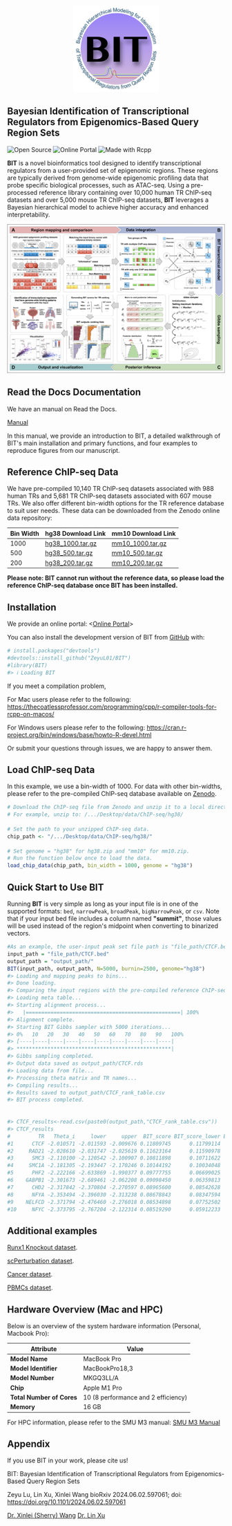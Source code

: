 <!-- README.md is generated from README.Rmd. Please edit that file -->

<!-- badges: start -->

<!-- badges: end -->

<p align="center" width="100%">

<img src="/docs/images/Logo.png" alt="Description" width="200"/>

</p>

## Bayesian Identification of Transcriptional Regulators from Epigenomics-Based Query Region Sets

![Open
Source](https://img.shields.io/badge/Open%20Source-Yes-brightgreen.svg)
![Online
Portal](https://img.shields.io/badge/Online%20Portal-Yes-brightgreen.svg)
![Made with
Rcpp](https://img.shields.io/badge/Made%20with-Rcpp-1f425f.svg)

**BIT** is a novel bioinformatics tool designed to identify
transcriptional regulators from a user-provided set of epigenomic
regions. These regions are typically derived from genome-wide epigenomic
profiling data that probe specific biological processes, such as
ATAC-seq. Using a pre-processed reference library containing over 10,000
human TR ChIP-seq datasets and over 5,000 mouse TR ChIP-seq datasets,
**BIT** leverages a Bayesian hierarchical model to achieve higher
accuracy and enhanced interpretability.

![BIT](inst/Figure_1.png)

## Read the Docs Documentation

We have an manual on Read the Docs.

[Manual](https://bitbayesian-identification-of-transcriptional-regulators.readthedocs.io/en/latest/)

In this manual, we provide an introduction to BIT, a detailed
walkthrough of BIT's main installation and primary functions, and four
examples to reproduce figures from our manuscript.

## Reference ChIP-seq Data

We have pre-compiled 10,140 TR ChIP-seq datasets associated with 988
human TRs and 5,681 TR ChIP-seq datasets associated with 607 mouse TRs.
We also offer different bin-width options for the TR reference database
to suit user needs. These data can be downloaded from the Zenodo online
data repository:

| Bin Width | hg38 Download Link                                                                                   | mm10 Download Link                                                                                   |
|-----------|------------------------------------------------------------------------------------------------------|------------------------------------------------------------------------------------------------------|
| 1000      | [hg38_1000.tar.gz](https://zenodo.org/records/14231098/files/hg38_1000.tar.gz?download=1)              | [mm10_1000.tar.gz](https://zenodo.org/records/14231098/files/mm10_1000.tar.gz?download=1)              |
| 500       | [hg38_500.tar.gz](https://zenodo.org/records/14231098/files/hg38_500.tar.gz?download=1)                 | [mm10_500.tar.gz](https://zenodo.org/records/14231098/files/mm10_500.tar.gz?download=1)                 |
| 200       | [hg38_200.tar.gz](https://zenodo.org/records/14231098/files/hg38_200.tar.gz?download=1)                 | [mm10_200.tar.gz](https://zenodo.org/records/14231098/files/mm10_200.tar.gz?download=1)                 |


**Please note: BIT cannot run without the reference data, so please load the reference ChIP-seq database once BIT has been installed.**


## Installation

We provide an online portal: \<[Online
Portal](http://43.135.174.109:8080/)\>

You can also install the development version of BIT from
[GitHub](https://github.com/ZeyuL01/BIT) with:

``` r
# install.packages("devtools")
#devtools::install_github("ZeyuL01/BIT")
#library(BIT)
#> ℹ Loading BIT
```

If you meet a compilation problem,

For Mac users please refer to the following:
<https://thecoatlessprofessor.com/programming/cpp/r-compiler-tools-for-rcpp-on-macos/>

For Windows users please refer to the following:
<https://cran.r-project.org/bin/windows/base/howto-R-devel.html>

Or submit your questions through issues, we are happy to answer them.

## Load ChIP-seq Data

In this example, we use a bin-width of 1000. For data with other
bin-widths, please refer to the pre-compiled ChIP-seq database available
on [Zenodo](https://zenodo.org/records/14231098).

``` r
# Download the ChIP-seq file from Zenodo and unzip it to a local directory.
# For example, unzip to: /.../Desktop/data/ChIP-seq/hg38/

# Set the path to your unzipped ChIP-seq data.
chip_path <- "/.../Desktop/data/ChIP-seq/hg38/"

# Set genome = "hg38" for hg38.zip and "mm10" for mm10.zip.
# Run the function below once to load the data.
load_chip_data(chip_path, bin_width = 1000, genome = "hg38")
```

## Quick Start to Use BIT

Running **BIT** is very simple as long as your input file is in one of
the supported formats: `bed`, `narrowPeak`, `broadPeak`,
`bigNarrowPeak`, or `csv`. Note that if your input bed file includes a
column named **"summit"**, those values will be used instead of the
region's midpoint when converting to binarized vectors.

``` r
#As an example, the user-input peak set file path is "file_path/CTCF.bed"
input_path = "file_path/CTCF.bed"
output_path = "output_path/"
BIT(input_path, output_path, N=5000, burnin=2500, genome="hg38")
#> Loading and mapping peaks to bins...
#> Done loading.
#> Comparing the input regions with the pre-compiled reference ChIP-seq data, using a bin width of 1000 bps...
#> Loading meta table...
#> Starting alignment process...
#>   |==================================================| 100%
#> Alignment complete.
#> Starting BIT Gibbs sampler with 5000 iterations...
#> 0%   10   20   30   40   50   60   70   80   90   100%
#> [----|----|----|----|----|----|----|----|----|----|
#> **************************************************|
#> Gibbs sampling completed.
#> Output data saved as output_path/CTCF.rds
#> Loading data from file...
#> Processing theta matrix and TR names...
#> Compiling results...
#> Results saved to output_path/CTCF_rank_table.csv
#> BIT process completed.


#> CTCF_results<-read.csv(paste0(output_path,"CTCF_rank_table.csv"))
#> CTCF_results
#         TR   Theta_i     lower     upper  BIT_score BIT_score_lower BIT_score_upper Rank
#1      CTCF -2.010571 -2.011593 -2.009676 0.11809745      0.11799114      0.11819079    1
#2     RAD21 -2.028610 -2.031747 -2.025619 0.11623164      0.11590978      0.11653925    2
#3      SMC3 -2.110100 -2.120542 -2.100907 0.10811898      0.10711622      0.10900866    3
#4     SMC1A -2.181305 -2.193447 -2.170246 0.10144192      0.10034048      0.10245443    4
#5      PHF2 -2.222166 -2.633869 -1.990377 0.09777755      0.06699025      0.12021697    5
#6    GABPB1 -2.301673 -2.689461 -2.062208 0.09098450      0.06359813      0.11282466    6
#7      CHD2 -2.317842 -2.370804 -2.270597 0.08965600      0.08542628      0.09358759    7
#8      NFYA -2.353494 -2.396030 -2.313238 0.08678843      0.08347594      0.09003250    8
#9    NELFCD -2.371794 -2.476460 -2.276018 0.08534898      0.07752502      0.09312872    9
#10     NFYC -2.373795 -2.767204 -2.122314 0.08519290      0.05912233      0.10694685   10
```

## Additional examples

[Runx1 Knockout
dataset](https://bitbayesian-identification-of-transcriptional-regulators.readthedocs.io/en/latest/Examples/Examples1.html).

[scPerturbation
dataset](https://bitbayesian-identification-of-transcriptional-regulators.readthedocs.io/en/latest/Examples/Examples3.html).

[Cancer
dataset](https://bitbayesian-identification-of-transcriptional-regulators.readthedocs.io/en/latest/Examples/Examples4.html).

[PBMCs
dataset](https://bitbayesian-identification-of-transcriptional-regulators.readthedocs.io/en/latest/Examples/Examples5.html).

## Hardware Overview (Mac and HPC)

Below is an overview of the system hardware information (Personal, Macbook Pro):

| **Attribute**               | **Value**                                    |
|-----------------------------|----------------------------------------------|
| **Model Name**              | MacBook Pro                                  |
| **Model Identifier**        | MacBookPro18,3                               |
| **Model Number**            | MKGQ3LL/A                                    |
| **Chip**                    | Apple M1 Pro                                 |
| **Total Number of Cores**   | 10 (8 performance and 2 efficiency)          |
| **Memory**                  | 16 GB                                        |

For HPC information, please refer to the SMU M3 manual: [SMU M3 Manual](https://southernmethodistuniversity.github.io/hpc_docs/about.html)

## Appendix

If you use BIT in your work, please cite us!

BIT: Bayesian Identification of Transcriptional Regulators from
Epigenomics-Based Query Region Sets 

Zeyu Lu, Lin Xu, Xinlei Wang bioRxiv
2024.06.02.597061; doi: <https://doi.org/10.1101/2024.06.02.597061>

[Dr. Xinlei (Sherry)
Wang](https://www.uta.edu/academics/faculty/profile?username=wangx9)
[Dr. Lin Xu](https://qbrc.swmed.edu/labs/xulab/)
